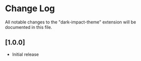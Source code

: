 # Change Log

All notable changes to the "dark-impact-theme" extension will be documented in this file.

## [1.0.0]

- Initial release
